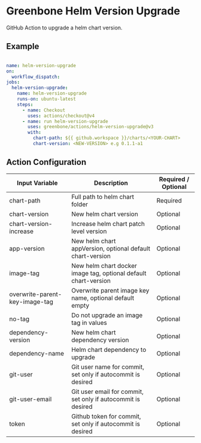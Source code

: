 # Greenbone Helm Version Upgrade

GitHub Action to upgrade a helm chart version.

## Example

```yml

name: helm-version-upgrade
on:
  workflow_dispatch:
jobs:
  helm-version-upgrade:
    name: helm-version-upgrade
    runs-on: ubuntu-latest
    steps:
      - name: Checkout
        uses: actions/checkout@v4
      - name: run helm-version-upgrade
        uses: greenbone/actions/helm-version-upgrade@v3
        with:
          chart-path: ${{ github.workspace }}/charts/<YOUR-CHART>
          chart-version: <NEW-VERSION> e.g 0.1.1-a1
```
## Action Configuration

| Input Variable                 | Description                                                     | Required / Optional |
| ------------------------------ | --------------------------------------------------------------- | ------------------- |
| chart-path                     | Full path to helm chart folder                                  | Required            |
| chart-version                  | New helm chart version                                          | Optional            |
| chart-version-increase         | Increase helm chart patch level version                         | Optional            |
| app-version                    | New helm chart appVersion, optional default chart-version       | Optional            |
| image-tag                      | New helm chart docker image tag, optional default chart-version | Optional            |
| overwrite-parent-key-image-tag | Overwrite parent image key name, optional default empty         | Optional            |
| no-tag                         | Do not upgrade an image tag in values                           | Optional            |
| dependency-version             | New helm chart dependency version                               | Optional            |
| dependency-name                | Helm chart dependency to upgrade                                | Optional            |
| git-user                       | Git user name for commit, set only if autocommit is desired     | Optional            |
| git-user-email                 | Git user email for commit, set only if autocommit is desired    | Optional            |
| token                          | Github token for commit, set only if autocommit is desired      | Optional            |
